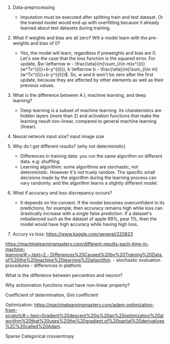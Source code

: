 1. Data-preprocessing
    - Imputation must be executed after splitting train and test dataset. Or the trained model would end up with overfitting because it already learned about test datasets during training.
  
2. What if weights and bias are all zero? Will a model learn with the pre-weights and bias of 0?
    - Yes, the model will learn, regardless if preweights and bias are 0. Let's see the case that the loss function is the squared error. For update, $w \leftarrow w - \frac{\eta}{m}\sum_{i\in m}x^{(i)}(w^Tx^{(i)}+b-y^{(i)}), b \leftarrow b - \frac{\eta}{m}\sum_{i\in m}(w^Tx^{(i)}+b-y^{(i)})$. So, $w$ and $b$ won't be zero after the first update, because they are affected by other elements as well as their previous values.

3. What is the difference between A.I, machine learning, and deep learning?
    - Deep learning is a subset of machine learning. Its charateristics are hidden layers (more than 2) and activation functions that make the learning result non-linear, compared to general machine learning (linear).

4. Neural network input size? input image size

5. Why do I get different results? (why not deterministic)
    - Differences in training data: you run the same algorithm on different data. e.g: shuffling
    - Learning algorithim: some algorithms are stochastic, not deterministic. However it's not truely random. The specific small decisions made by the algorithm during the learning process can vary randomly. and the algorithm learns a slightly different model.

6. What if accuracy and loss discrepancy occurs? 
    - It depends on the conxext. If the model becomes overconfident in its predictions, for example, then accuracy remains high while loss can drastically increase with a single false prediction. If a dataset's imballanced such as the dataset of apple 99%, pear 1%, then the model would have high accuracy while having high loss.



8. Accury vs loss: https://www.kaggle.com/general/220823

https://machinelearningmastery.com/different-results-each-time-in-machine-learning/#:~:text=2.-,Differences%20Caused%20by%20Training%20Data,of%20the%20machine%20learning%20algorithm.
    - stochastic evaluation procedures
    - differences in platform

What is the difference between percentron and neuron?

Why actionvation functions must have non-linear property?


Coefficient of determination, Gini coefficient

Optimization: https://machinelearningmastery.com/adam-optimization-from-scratch/#:~:text=Gradient%20descent%20is%20an%20optimization%20algorithm%20that%20uses%20the%20gradient,of%20partial%20derivatives%2C%20called%20Adam.

Sparse Categorical crossentropy
